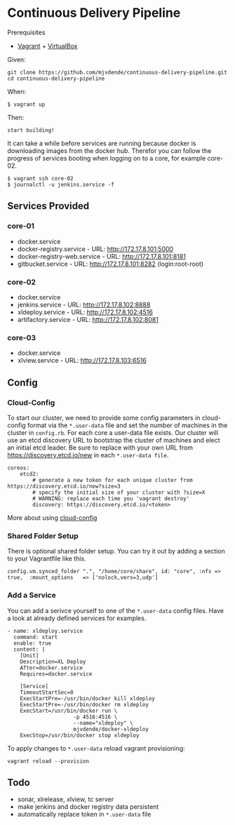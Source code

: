 # Continuous Delivery Pipeline 

Prerequisites

- [Vagrant](https://www.vagrantup.com/) + [VirtualBox](https://www.virtualbox.org/)

Given:

    git clone https://github.com/mjvdende/continuous-delivery-pipeline.git 
    cd continuous-delivery-pipeline

When:

    $ vagrant up

Then:

    start building!

It can take a while before services are running because docker is downloading images from the docker hub.
Therefor you can follow the progress of services booting when logging on to a core, for example core-02.

    $ vagrant ssh core-02
    $ journalctl -u jenkins.service -f

## Services Provided

### core-01

- docker.service
- docker-registry.service - URL: http://172.17.8.101:5000
- docker-registry-web.service - URL: http://172.17.8.101:8181
- gitbucket.service - URL: http://172.17.8.101:8282 (login:root-root)

### core-02

- docker.service
- jenkins.service - URL: http://172.17.8.102:8888
- xldeploy.service - URL: http://172.17.8.102:4516
- artifactory.service - URL: http://172.17.8.102:8081

### core-03
- docker.service
- xlview.service - URL: http://172.17.8.103:6516

## Config 

### Cloud-Config

To start our cluster, we need to provide some config parameters in cloud-config format via the ```*.user-data``` file and set the number of machines in the cluster in ```config.rb```.
For each core a user-data file exists. Our cluster will use an etcd discovery URL to bootstrap the cluster of machines and elect an initial etcd leader. 
Be sure to replace <token> with your own URL from https://discovery.etcd.io/new in each ```*.user-data file```.

    coreos:
        etcd2:
            # generate a new token for each unique cluster from https://discovery.etcd.io/new?size=3
            # specify the initial size of your cluster with ?size=X
            # WARNING: replace each time you 'vagrant destroy'
            discovery: https://discovery.etcd.io/<token>

More about using [cloud-config](https://coreos.com/os/docs/latest/cloud-config.html)

### Shared Folder Setup

There is optional shared folder setup.
You can try it out by adding a section to your Vagrantfile like this.

```
config.vm.synced_folder ".", "/home/core/share", id: "core", :nfs => true,  :mount_options   => ['nolock,vers=3,udp']
```
### Add a Service

You can add a serivce yourself to one of the ```*.user-data``` config files. 
Have a look at already defined services for examples. 

    - name: xldeploy.service
      command: start
      enable: true
      content: |
        [Unit]
        Description=XL Deploy
        After=docker.service
        Requires=docker.service

        [Service]
        TimeoutStartSec=0
        ExecStartPre=-/usr/bin/docker kill xldeploy
        ExecStartPre=-/usr/bin/docker rm xldeploy
        ExecStart=/usr/bin/docker run \
                         -p 4516:4516 \
                         --name="xldeploy" \
                         mjvdende/docker-xldeploy
        ExecStop=/usr/bin/docker stop xldeploy

To apply changes to ```*.user-data``` reload vagrant provisioning: 

    vagrant reload --provision

## Todo

- sonar, xlrelease, xlview, tc server 
- make jenkins and docker registry data persistent 
- automatically replace token in ```*.user-data``` file
